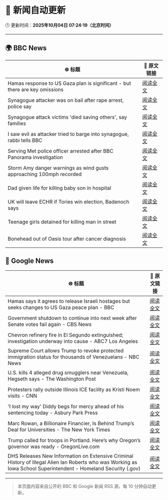# 🧠 新闻自动更新

🕒 更新时间：**2025年10月04日 07:24:19（北京时间）**

---

## 🌍 BBC News

| 🌐 标题 | 🔗 原文链接 |
|--------|-------------|
| Hamas response to US Gaza plan is significant - but there are key omissions | [阅读全文](https://www.bbc.com/news/articles/cvg9myeqjl1o?at_medium=RSS&at_campaign=rss) |
| Synagogue attacker was on bail after rape arrest, police say | [阅读全文](https://www.bbc.com/news/articles/cly97ervz1zo?at_medium=RSS&at_campaign=rss) |
| Synagogue attack victims 'died saving others', say families | [阅读全文](https://www.bbc.com/news/articles/cly6eve5p06o?at_medium=RSS&at_campaign=rss) |
| I saw evil as attacker tried to barge into synagogue, rabbi tells BBC | [阅读全文](https://www.bbc.com/news/articles/cwy9lkeqyzyo?at_medium=RSS&at_campaign=rss) |
| Serving Met police officer arrested after BBC Panorama investigation | [阅读全文](https://www.bbc.com/news/articles/c86422y9vxno?at_medium=RSS&at_campaign=rss) |
| Storm Amy danger warnings as wind gusts approaching 100mph recorded | [阅读全文](https://www.bbc.com/news/articles/c98d2ep62z7o?at_medium=RSS&at_campaign=rss) |
| Dad given life for killing baby son in hospital | [阅读全文](https://www.bbc.com/news/articles/c62q1q1vd9yo?at_medium=RSS&at_campaign=rss) |
| UK will leave ECHR if Tories win election, Badenoch says | [阅读全文](https://www.bbc.com/news/articles/c1mxy2j2elro?at_medium=RSS&at_campaign=rss) |
| Teenage girls detained for killing man in street | [阅读全文](https://www.bbc.com/news/articles/c3w5y5xyv53o?at_medium=RSS&at_campaign=rss) |
| Bonehead out of Oasis tour after cancer diagnosis | [阅读全文](https://www.bbc.com/news/articles/cpvl3p7k0m1o?at_medium=RSS&at_campaign=rss) |

## 📰 Google News

| 🌐 标题 | 🔗 原文链接 |
|--------|-------------|
| Hamas says it agrees to release Israeli hostages but seeks changes to US Gaza peace plan - BBC | [阅读全文](https://news.google.com/rss/articles/CBMiWkFVX3lxTFA2NjBWaFQ4TVBpTTFib3d1UXJCemx6NTgyeVBjRTRaZ0hzdFJLMnBMUDZJOGRfZW5SdDFkRm9GWVJ6aF9MRVpYZkNkRmJxbEQ2eWxoeVpfU1lSUdIBX0FVX3lxTE1DdEc4UkluZVljekw3ekVSRjdCOWlNcU1ibGpQT2ZSNmkxeUx2MFh4OS00bDR1RmY1X0N2QUd2TWY2VElZZEctU0xuQTZyRkZMTmc3UW1kU3l2RnRYUUY0?oc=5) |
| Government shutdown to continue into next week after Senate votes fail again - CBS News | [阅读全文](https://news.google.com/rss/articles/CBMijwFBVV95cUxPNU4yeVBvLUY0amhCMUhzWWVWVUpqV2huTXBVNUdpWFlLWFJQY0ZFNnhscUVtaUxLaW5IUEV4MzVRS0Q0RVFocy1Oemt5d3hFY3lyYnNaOU5KUjJpLWlocndob1VmQ1lnSTdSN1FocXE3SjEwVWV3MFJ4Uk5HR2prcVAxSDR4SjlhVzlwWGxmd9IBlAFBVV95cUxNbV94Wmp6ODdZT1VsYURFTEtUbzZWZ0ZfT3NZbXpzNUt0cGJvbnctbk5KUXBaUEE2U29pb1BCc0JMR2NxUDZZb1hYQTY4djNCSHhLY2ZQU2wzeWRWM19aX1liTVRic243SHhCY3F4eGp3MHNuaDZjQnJVaHJPMzN6allqaXg0STRLNXZCSTJxV3ZScW9a?oc=5) |
| Chevron refinery fire in El Segundo extinguished; investigation underway into cause - ABC7 Los Angeles | [阅读全文](https://news.google.com/rss/articles/CBMisgFBVV95cUxOendzVEZObm84MWJ5dDlJSVUxN1dIWVVpQUlsN2s3N2hrVndWd2tZckFFang1dE82Q3lYc3ZxS0hFR1c2aDdBVDlIcGRkYkVScmZJTWh2bXJnZUkzYll1OTFGT194czV5NzQ0b0syNkpWLXplaGdXaDRUUGRXX2pfTzladjA1X1Awam9QTUJmTWN1NUVUM0E1QVZrY1EzekJ0cHJRQjNFSEdnU2RXc1c1Zk9R?oc=5) |
| Supreme Court allows Trump to revoke protected immigration status for thousands of Venezuelans - NBC News | [阅读全文](https://news.google.com/rss/articles/CBMiuwFBVV95cUxQVWhfRDdrRHFQTjRONjh5cUJJQkNVTE1VeE1DZENhY2s0MzBrRW5FMjNPREFaUUpRWlFSMm8tV2piM3dTTjU5ZGtWRTh6bXZUVDBIMHc4ZlRFNlpLUXRQUTBENGpXUXZVNnZSem9XY3UtZGZaS1padkYwbmxXYUM4S2FZMVN3LU1xUmdTZkpuVHk0Snc2U2JmaGZHYWFnNlFpVFpCZHdLODJwTXFEb2VERGdtU2NieWI2enlz0gFWQVVfeXFMTlRQZWFuXzlBZkNDTzJzVzV4d0pCcHJkUlRTMndlOVVuNUlLdGMyeWc3M2kyaDhwc2h4cmM5Y2J5ZUdEOVlmRE5GR1hKMHhwcU9acFRHdkE?oc=5) |
| U.S. kills 4 alleged drug smugglers near Venezuela, Hegseth says - The Washington Post | [阅读全文](https://news.google.com/rss/articles/CBMilAFBVV95cUxQZjdYUTd3M3p1WE1CSjhHam1udmlvR3FhRXFQNXNCVVF2djV0RVFlWlVFUU42WTdIdno5WHJCd1VDc1dZLV9kek8wUGw0MDkyOUlmWDRYc0lhOE1WRU14ZlVHNXlTQjRrTnNBTTFQckktU3pTdDJFMlp6R0NYWU1kZ1FDVlBOS0d1dWF5cndHNVdiemZl?oc=5) |
| Protesters rally outside Illinois ICE facility as Kristi Noem visits - CNN | [阅读全文](https://news.google.com/rss/articles/CBMic0FVX3lxTFBaRXhGaGdYZm5NVDMzS3hvc3BWY1FjRExfTlNOLXJkMXZrSWpCYVZ2b3ZKVEN5dnlmcnVJQ0ozZ0tHaVVjb2NRZy1TX25zT3liOERxem5nQ3dfUHZCamlSaU10TjExQXpqdDJtbERhX3hBQ1k?oc=5) |
| 'I lost my way' Diddy begs for mercy ahead of his sentencing today - Asbury Park Press | [阅读全文](https://news.google.com/rss/articles/CBMiugFBVV95cUxON3lKNHVmNkVoNEh0ZVg4bjFvYjNWZzJQTTB3NDVHRng3YVNjTWlFSE03N29iWDAwd0VkcHZqckdjcmZhUzEybFljQjBJQlctTlZjd1A2aUJEeGh4Tzd3cGM0SWctcHNlRFZkN2N4MkJGbk1ZZ0wwaUdXcEw4TjlWMjJackFfQVA0dXdDSnNySUxOWHltM2JBR1RhMzN4NWhLcTk5a3FiMmdobVRjQi1zM2xYc3F0TGEyS3c?oc=5) |
| Marc Rowan, a Billionaire Financier, Is Behind Trump’s Deal for Universities - The New York Times | [阅读全文](https://news.google.com/rss/articles/CBMikwFBVV95cUxNZ2dGaDFNUXBrdFhDbF9EcWNkQS1NaHd4cV9UUWZRaGZxVlBYOXZHV0o5b0NwNl9KbFdLUUZhMXZjbVlEbTFaVkZjNTROa0Qzd3JBSDEyVFpHRG9mbmpCN1dYbnp6UFEyMjl0RlNGQXBaUzJuYXM2MUhZeTJQaV9NVTJpYWJFUTlySThJMDktelQwNlU?oc=5) |
| Trump called for troops in Portland. Here’s why Oregon’s governor was ready - OregonLive.com | [阅读全文](https://news.google.com/rss/articles/CBMivgFBVV95cUxPUV9zNWt5ejlIcUFubVFrdGFacjJFVlc1emFpLWgtV1lJS2tKdWNMX09Xa0RzaWxjSlducUp0Qi1ZR01NbFZRTGY4dHpkZDB6ZnlrbE02N1ZnaHRvckVET3Z3UmxXSzVPbTdkUk1sZVZtb2x4UmVwVkxVSEtBVzdMNFlaaDZRUVV0c29TLVA5b0h1c0lKVnJQYmhIUjl2ejJIRUxOU0FIdUFZaDhZZVB5T0E3eTZzcWFtVmwzdnFR?oc=5) |
| DHS Releases New Information on Extensive Criminal History of Illegal Alien Ian Roberts who was Working as Iowa School Superintendent - Homeland Security (.gov) | [阅读全文](https://news.google.com/rss/articles/CBMiuAFBVV95cUxQMTBJbDRSYk1rNy14SnluZXRZdnZhOUZzMW4yeGtxNnRnLUtheXdkYUdtMFo3Nkt5Y2JRcS0zZ183emkzdE1PcTBQMVYwam1BZDdQWHhJQkZWR0tXRGI5QkZDLTFrZGxpcWhUbWoweDJyQ3VNYXZtbTUzWUNPQjFsOU5tSlBvSVUtOG9MekMzc3FUVFFCSW1mVGZLaHNia2VCeDFHeXFZSzR4MlVQcWlMUnF0Z0RiQUN1?oc=5) |

---
> 本页面内容来自公开的 BBC 和 Google 新闻 RSS 源，每 10 分钟自动更新。